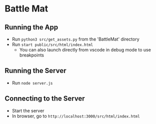 # Battle Mat

## Running the App
* Run ```python3 src/get_assets.py``` from the 'BattleMat' directory
* Run ```start public/src/html/index.html```
    * You can also launch directly from vscode in debug mode to use breakpoints

## Running the Server
* Run ```node server.js```

## Connecting to the Server
* Start the server
* In browser, go to ```http://localhost:3000/src/html/index.html```